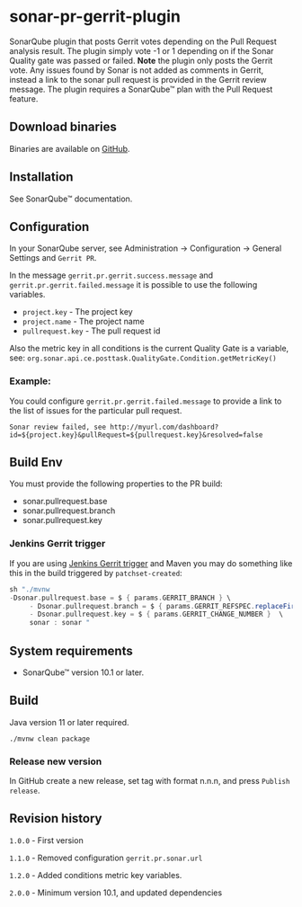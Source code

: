 # sonar-pr-gerrit-plugin

SonarQube plugin that posts Gerrit votes depending on the Pull Request analysis result. The plugin simply vote -1 or 1 depending on if the Sonar Quality gate was passed or failed. **Note** the plugin only posts the Gerrit vote. Any issues
found by Sonar is not added as comments in Gerrit, instead a link to the sonar pull request is provided in the Gerrit review message. The plugin requires a SonarQube™ plan with the Pull Request feature.

## Download binaries

Binaries are available on [GitHub](https://github.com/swedish-council-for-higher-education/sonar-pr-gerrit-plugin/packages/862593).

## Installation

See SonarQube™ documentation.

## Configuration

In your SonarQube server, see Administration -> Configuration -> General Settings and `Gerrit PR`.

In the message `gerrit.pr.gerrit.success.message` and `gerrit.pr.gerrit.failed.message` it is possible to use the following variables.

* `project.key`      - The project key
* `project.name`     - The project name
* `pullrequest.key`  - The pull request id

Also the metric key in all conditions is the current Quality Gate is a variable, see: `org.sonar.api.ce.posttask.QualityGate.Condition.getMetricKey()`

### Example:

You could configure `gerrit.pr.gerrit.failed.message` to provide a link to the list of issues for the particular pull request.

```
Sonar review failed, see http://myurl.com/dashboard?id=${project.key}&pullRequest=${pullrequest.key}&resolved=false
```

## Build Env

You must provide the following properties to the PR build:

* sonar.pullrequest.base
* sonar.pullrequest.branch
* sonar.pullrequest.key

### Jenkins Gerrit trigger

If you are using [Jenkins Gerrit trigger](https://github.com/jenkinsci/gerrit-trigger-plugin) and Maven you may do something like this in the build triggered by `patchset-created`:

```groovy
sh "./mvnw
-Dsonar.pullrequest.base = $ { params.GERRIT_BRANCH } \
     - Dsonar.pullrequest.branch = $ { params.GERRIT_REFSPEC.replaceFirst('refs/', '') } \
     - Dsonar.pullrequest.key = $ { params.GERRIT_CHANGE_NUMBER }  \
     sonar : sonar "
```

## System requirements

* SonarQube™ version 10.1 or later.

## Build

Java version 11 or later required.

`./mvnw clean package`

### Release new version

In GitHub create a new release, set tag with format n.n.n, and press `Publish release`.

## Revision history

`1.0.0` - First version

`1.1.0` - Removed configuration `gerrit.pr.sonar.url`

`1.2.0` - Added conditions metric key variables.

`2.0.0` - Minimum version 10.1, and updated dependencies